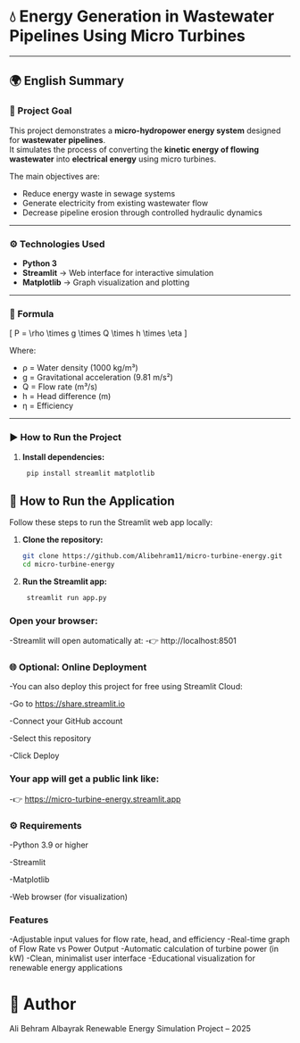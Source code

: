 # 💧 Energy Generation in Wastewater Pipelines Using Micro Turbines  

---

## 🌍 English Summary

### 🎯 Project Goal
This project demonstrates a **micro-hydropower energy system** designed for **wastewater pipelines**.  
It simulates the process of converting the **kinetic energy of flowing wastewater** into **electrical energy** using micro turbines.

The main objectives are:
- Reduce energy waste in sewage systems  
- Generate electricity from existing wastewater flow  
- Decrease pipeline erosion through controlled hydraulic dynamics  

---

### ⚙️ Technologies Used
- **Python 3**
- **Streamlit** → Web interface for interactive simulation  
- **Matplotlib** → Graph visualization and plotting  

---

### 🧮 Formula
\[
P = \rho \times g \times Q \times h \times \eta
\]

Where:  
- ρ = Water density (1000 kg/m³)  
- g = Gravitational acceleration (9.81 m/s²)  
- Q = Flow rate (m³/s)  
- h = Head difference (m)  
- η = Efficiency  

---

### ▶️ How to Run the Project

1. **Install dependencies:**
   ```bash
    pip install streamlit matplotlib

## 🚀 How to Run the Application

Follow these steps to run the Streamlit web app locally:

1. **Clone the repository:**
   ```bash
   git clone https://github.com/Alibehram11/micro-turbine-energy.git
   cd micro-turbine-energy
2. **Run the Streamlit app:**
   ```bash
    streamlit run app.py


### Open your browser:
-Streamlit will open automatically at:
-👉 http://localhost:8501

### 🌐 Optional: Online Deployment

-You can also deploy this project for free using Streamlit Cloud:

-Go to https://share.streamlit.io

-Connect your GitHub account

-Select this repository

-Click Deploy

### Your app will get a public link like:
-👉 https://micro-turbine-energy.streamlit.app

### ⚙️ Requirements

-Python 3.9 or higher

-Streamlit

-Matplotlib

-Web browser (for visualization)

### Features

-Adjustable input values for flow rate, head, and efficiency
-Real-time graph of Flow Rate vs Power Output
-Automatic calculation of turbine power (in kW)
-Clean, minimalist user interface
-Educational visualization for renewable energy applications


# 👤 Author

Ali Behram Albayrak
Renewable Energy Simulation Project – 2025
